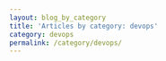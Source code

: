 ```yaml
---
layout: blog_by_category
title: 'Articles by category: devops'
category: devops
permalink: /category/devops/
---
```

